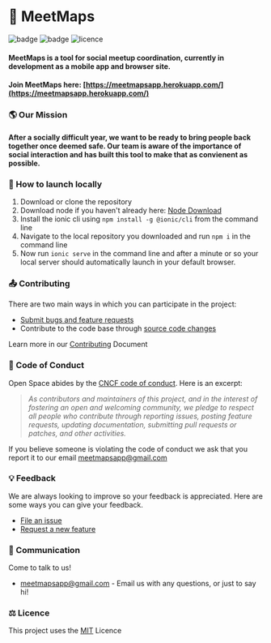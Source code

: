 # 🧭 MeetMaps

![badge](https://img.shields.io/badge/Release-v1.1-blue)
![badge](https://img.shields.io/badge/Status-In_Development-red)
![licence](https://img.shields.io/badge/Licence-MIT-green)

#### MeetMaps is a tool for social meetup coordination, currently in development as a mobile app and browser site. 

#### Join MeetMaps here: [https://meetmapsapp.herokuapp.com/](https://meetmapsapp.herokuapp.com/)

### 🌎 Our Mission

#### After a socially difficult year, we want to be ready to bring people back together once deemed safe. Our team is aware of the importance of social interaction and has built this tool to make that as convienent as possible. 

### 🚀 How to launch locally
1. Download or clone the repository
2. Download node if you haven't already here: [Node Download](https://nodejs.org/en/)
3. Install the ionic cli using `npm install -g @ionic/cli` from the command line
4. Navigate to the local repository you downloaded and run `npm i` in the command line
5. Now run `ionic serve` in the command line and after a minute or so your local server should automatically launch in your default browser. 

### 📤 Contributing

There are two main ways in which you can participate in the project:

* [Submit bugs and feature requests](https://github.com/hightechu/hightechu-academy-meetmaps/issues/new/choose)
* Contribute to the code base through [source code changes](https://github.com/hightechu/hightechu-academy-meetmaps/compare)

Learn more in our [Contributing](https://github.com/hightechu/hightechu-academy-meetmaps/blob/main/CONTRIBUTING.md) Document

### 📜 Code of Conduct

Open Space abides by the [CNCF code of conduct].  Here is an excerpt:

> _As contributors and maintainers of this project, and in the interest
> of fostering an open and welcoming community, we pledge to respect
> all people who contribute through reporting issues, posting feature
> requests, updating documentation, submitting pull requests or patches,
> and other activities._

If you believe someone is violating the code of conduct we ask that you report it to our email [meetmapsapp@gmail.com](mailto:meetmapsapp@gmail.com)

### 💡 Feedback

We are always looking to improve so your feedback is appreciated. Here are some ways you can give your feedback. 

* [File an issue](https://github.com/hightechu/hightechu-academy-meetmaps/issues/new?assignees=&labels=&template=bug_report.md&title=)
* [Request a new feature](https://github.com/hightechu/hightechu-academy-meetmaps/issues/new?assignees=&labels=&template=feature_request.md&title=)

### 📢 Communication 

Come to talk to us!  

* [meetmapsapp@gmail.com](mailto:meetmapsapp@gmail.com) - Email us with any questions, or just to say hi!


[CNCF code of conduct]: https://github.com/cncf/foundation/blob/master/code-of-conduct.md

### ⚖️ Licence 

This project uses the [MIT](https://github.com/hightechu/hightechu-academy-meetmaps/blob/main/LICENCE.md) Licence
